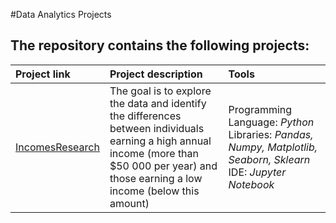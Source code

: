 #Data Analytics Projects
## The repository contains the following projects:
| Project link |Project description | Tools |
|:-----------------|:---------------|:------------|
|[IncomesResearch](https://github.com/shdrn2402/IncomesResearch)| The goal is to explore the data and identify the differences between individuals earning a high annual income (more than $50 000 per year) and those earning a low income (below this amount) | Programming Language: <i>Python</i> Libraries: <i>Pandas, Numpy, Matplotlib, Seaborn, Sklearn</i> IDE: <i>Jupyter Notebook</i>|

